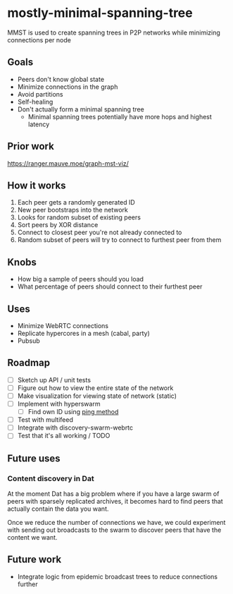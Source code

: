 # mostly-minimal-spanning-tree
MMST is used to create spanning trees in P2P networks while minimizing connections per node

## Goals

- Peers don't know global state
- Minimize connections in the graph
- Avoid partitions
- Self-healing
- Don't actually form a minimal spanning tree
  - Minimal spanning trees potentially have more hops and highest latency

## Prior work

https://ranger.mauve.moe/graph-mst-viz/

## How it works

1. Each peer gets a randomly generated ID
1. New peer bootstraps into the network
1. Looks for random subset of existing peers
1. Sort peers by XOR distance
1. Connect to closest peer you're not already connected to
1. Random subset of peers will try to connect to furthest peer from them

## Knobs

- How big a sample of peers should you load
- What percentage of peers should connect to their furthest peer

## Uses

- Minimize WebRTC connections
- Replicate hypercores in a mesh (cabal, party)
- Pubsub

## Roadmap

- [ ] Sketch up API / unit tests
- [ ] Figure out how to view the entire state of the network
- [ ] Make visualization for viewing state of network (static)
- [ ] Implement with hyperswarm
  - [ ] Find own ID using [ping method](https://github.com/hyperswarm/discovery#dpingcb)
- [ ] Test with multifeed
- [ ] Integrate with discovery-swarm-webrtc
- [ ] Test that it's all working / TODO

## Future uses

### Content discovery in Dat

At the moment Dat has a big problem where if you have a large swarm of peers with sparsely replicated archives, it becomes hard to find peers that actually contain the data you want.

Once we reduce the number of connections we have, we could experiment with sending out broadcasts to the swarm to discover peers that have the content we want.

## Future work

- Integrate logic from epidemic broadcast trees to reduce connections further

